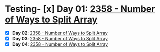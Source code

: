 # Testing- [x] **Day 01**: [2358 - Number of Ways to Split Array](./Day01/README.md)
- [x] **Day 02**: [2358 - Number of Ways to Split Array](./Day02/README.md)
- [x] **Day 03**: [2358 - Number of Ways to Split Array](./Day03/README.md)
- [x] **Day 04**: [2358 - Number of Ways to Split Array](./Day04/README.md)
